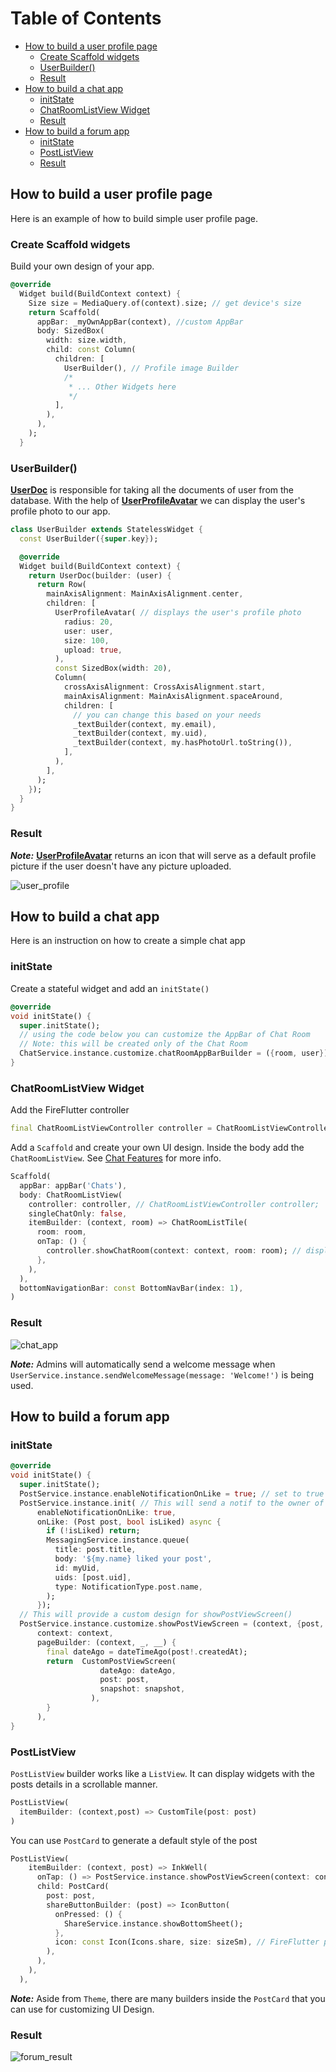 # Table of Contents


<!-- @import "[TOC]" {cmd="toc" depthFrom=2 depthTo=6 orderedList=false} -->

<!-- code_chunk_output -->

- [How to build a user profile page](#how-to-build-a-user-profile-page)
  - [Create Scaffold widgets](#create-scaffold-widgets)
  - [UserBuilder()](#userbuilder)
  - [Result](#result)
- [How to build a chat app](#how-to-build-a-chat-app)
  - [initState](#initstate)
  - [ChatRoomListView Widget](#chatroomlistview-widget)
  - [Result](#result-1)
- [How to build a forum app](#how-to-build-a-forum-app)
  - [initState](#initstate-1)
  - [PostListView](#postlistview)
  - [Result](#result-2)

<!-- /code_chunk_output -->



## How to build a user profile page 

<!-- will revised this continously while studying fireflutter -->

Here is an example of how to build simple user profile page.

### Create Scaffold widgets

Build your own design of your app.

```dart
@override
  Widget build(BuildContext context) {
    Size size = MediaQuery.of(context).size; // get device's size
    return Scaffold(
      appBar: _myOwnAppBar(context), //custom AppBar
      body: SizedBox(
        width: size.width,
        child: const Column(
          children: [
            UserBuilder(), // Profile image Builder
            /*
             * ... Other Widgets here
             */
          ],
        ),
      ),
    );
  }
```

### UserBuilder()

[**UserDoc**](/README.md#userdoc) is responsible for taking all the documents of user from the database. With the help of [**UserProfileAvatar**](#userprofileavatar) we can display the user's profile photo to our app.

```dart
class UserBuilder extends StatelessWidget {
  const UserBuilder({super.key});

  @override
  Widget build(BuildContext context) {
    return UserDoc(builder: (user) {
      return Row(
        mainAxisAlignment: MainAxisAlignment.center,
        children: [
          UserProfileAvatar( // displays the user's profile photo
            radius: 20,
            user: user,
            size: 100,
            upload: true,
          ),
          const SizedBox(width: 20),
          Column(
            crossAxisAlignment: CrossAxisAlignment.start,
            mainAxisAlignment: MainAxisAlignment.spaceAround,
            children: [
              // you can change this based on your needs
              _textBuilder(context, my.email),
              _textBuilder(context, my.uid),
              _textBuilder(context, my.hasPhotoUrl.toString()),
            ],
          ),
        ],
      );
    });
  }
}
```

### Result

**_Note:_** [**UserProfileAvatar**](/README.md#UserProfileAvatar) returns an icon that will serve as a default profile picture if the user doesn't have any picture uploaded.

![user_profile](/doc/img/user_profile.png)

## How to build a chat app

Here is an instruction on how to create a simple chat app

### initState

Create a stateful widget and add an `initState()`

```dart
@override
void initState() {
  super.initState();
  // using the code below you can customize the AppBar of Chat Room
  // Note: this will be created only of the Chat Room
  ChatService.instance.customize.chatRoomAppBarBuilder = ({room, user}) => customAppBar(context, room);
}
```

### ChatRoomListView Widget

Add the FireFlutter controller

```dart
final ChatRoomListViewController controller = ChatRoomListViewController();
```

Add a `Scaffold` and create your own UI design. Inside the body add the `ChatRoomListView`. See [Chat Features](#chat-feature) for more info.

```dart
Scaffold(
  appBar: appBar('Chats'),
  body: ChatRoomListView(
    controller: controller, // ChatRoomListViewController controller;
    singleChatOnly: false,
    itemBuilder: (context, room) => ChatRoomListTile(
      room: room,
      onTap: () {
        controller.showChatRoom(context: context, room: room); // display the chat room on tap... the appbar from initState() will apply to this.
      },
    ),
  ),
  bottomNavigationBar: const BottomNavBar(index: 1),
)
```

### Result

![chat_app](/doc/img/chat_app.png)

**_Note:_** Admins will automatically send a welcome message when `UserService.instance.sendWelcomeMessage(message: 'Welcome!')` is being used.

## How to build a forum app
### initState

```dart
@override
void initState() {
  super.initState();
  PostService.instance.enableNotificationOnLike = true; // set to true to enable notification
  PostService.instance.init( // This will send a notif to the owner of the post
      enableNotificationOnLike: true,
      onLike: (Post post, bool isLiked) async {
        if (!isLiked) return;
        MessagingService.instance.queue(
          title: post.title,
          body: '${my.name} liked your post',
          id: myUid,
          uids: [post.uid],
          type: NotificationType.post.name,
        );
      });
  // This will provide a custom design for showPostViewScreen()
  PostService.instance.customize.showPostViewScreen = (context, {post, postIdasync}) => showGeneralDialog(
      context: context,
      pageBuilder: (context, _, __) {
        final dateAgo = dateTimeAgo(post!.createdAt);
        return  CustomPostViewScreen(
                    dateAgo: dateAgo,
                    post: post,
                    snapshot: snapshot,
                  ),
        }
      ),
}
```

### PostListView

`PostListView` builder works like a `ListView`. It can display widgets with the posts details in a scrollable manner.

```dart
PostListView(
  itemBuilder: (context,post) => CustomTile(post: post)
)
```

You can use `PostCard` to generate a default style of the post

```dart
PostListView(
    itemBuilder: (context, post) => InkWell(
      onTap: () => PostService.instance.showPostViewScreen(context: context, post: post),
      child: PostCard(
        post: post,
        shareButtonBuilder: (post) => IconButton(
          onPressed: () {
            ShareService.instance.showBottomSheet();
          },
          icon: const Icon(Icons.share, size: sizeSm), // FireFlutter provides sizes
        ),
      ),
    ),
  ),
```

**_Note:_** Aside from `Theme`, there are many builders inside the `PostCard` that you can use for customizing UI Design.

### Result

![forum_result](/doc/img/forum.png)
